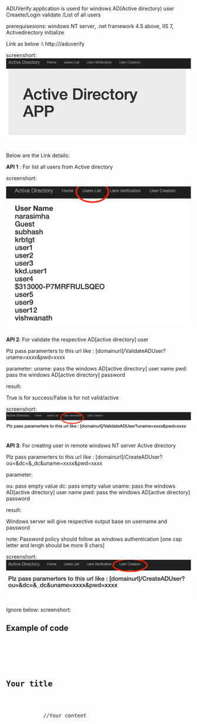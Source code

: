 ADUVerify application is userd for windows AD(Active directory) user Creaete/Login validate /List of all users

prerequisesions:
windows NT server,
.net framework 4.5 above,
IIS 7,
Activedirectory initialize

Link as below :\ http://<ip>/aduverify

screenshort:
![](images/Screenshot%202020-05-08%20at%201.55.13%20PM.png)

Below are the Link details:

<b>API 1</b> : For list all users from Active directory 

screenshort:

![](images/Screenshot%202020-05-08%20at%202.08.26%20PM.png)

<b>API 2</b>: For validate the respective AD[active directory]  user  

Plz pass paramerters to this url like : [domainurl]/ValidateADUser?uname=xxxx&pwd=xxxx

parameter:
uname: pass the windows AD[active directory] user name
pwd: pass the windows AD[active directory] password

result:

True is for success/False is for not valid/active

screenshort:
![](images/Screenshot%202020-05-08%20at%202.10.11%20PM.png)

<b>API 3</b>: For creating user in remote windows NT server  Active directory 

Plz pass paramerters to this url like : [domainurl]/CreateADUser?ou=&dc=&_dc&uname=xxxx&pwd=xxxx

parameter:

ou: pass empty value
dc: pass empty value
uname: pass the windows AD[active directory] user name
pwd: pass the windows AD[active directory] password

result:

Windows server will give respective output base on username and password

note: Password policy should follow as windows authentication [one cap letter and lengh should be more 8 chars]

screenshort:
![](images/Screenshot%202020-05-08%20at%202.10.41%20PM.png)

Ignore below:
screenshort:
<h2>Example of code</h2>
<pre>
    <div class="container">
        <div class="block two first">
            <h2>Your title</h2>
            <div class="wrap">
            //Your content
            </div>
        </div>
    </div>
</pre>

